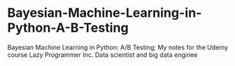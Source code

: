 # Bayesian-Machine-Learning-in-Python-A-B-Testing
Bayesian Machine Learning in Python: A/B Testing; My notes for the Udemy course  Lazy Programmer Inc. Data scientist and big data enginee
